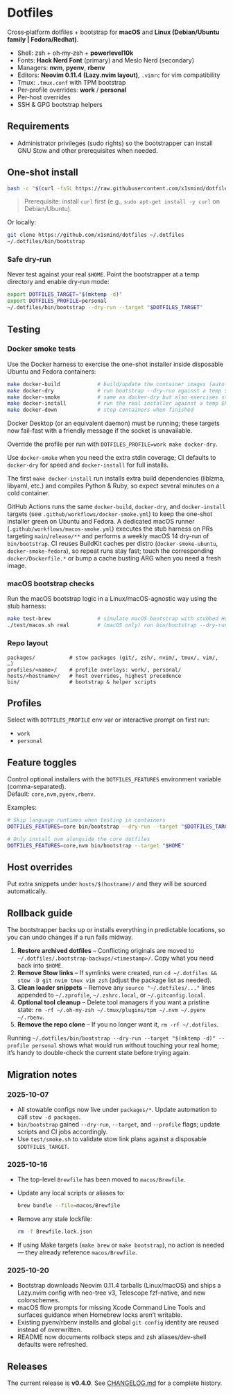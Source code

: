 # Dotfiles

Cross‑platform dotfiles + bootstrap for **macOS** and **Linux (Debian/Ubuntu family | Fedora/Redhat)**.

- Shell: zsh + oh‑my‑zsh + **powerlevel10k**
- Fonts: **Hack Nerd Font** (primary) and Meslo Nerd (secondary)
- Managers: **nvm**, **pyenv**, **rbenv**
- Editors: **Neovim 0.11.4 (Lazy.nvim layout)**, `.vimrc` for vim compatibility
- Tmux: `.tmux.conf` with TPM bootstrap
- Per‑profile overrides: **work** / **personal**
- Per‑host overrides
- SSH & GPG bootstrap helpers

## Requirements

- Administrator privileges (sudo rights) so the bootstrapper can install GNU Stow and other prerequisites when needed.

## One‑shot install

```bash
bash -c "$(curl -fsSL https://raw.githubusercontent.com/x1smind/dotfiles/main/bin/bootstrap)"
```

> Prerequisite: install `curl` first (e.g., `sudo apt-get install -y curl` on Debian/Ubuntu).

Or locally:

```bash
git clone https://github.com/x1smind/dotfiles ~/.dotfiles
~/.dotfiles/bin/bootstrap
```

### Safe dry-run

Never test against your real `$HOME`. Point the bootstrapper at a temp directory and enable dry-run mode:

```bash
export DOTFILES_TARGET="$(mktemp -d)"
export DOTFILES_PROFILE=personal
~/.dotfiles/bin/bootstrap --dry-run --target "$DOTFILES_TARGET"
```

## Testing

### Docker smoke tests

Use the Docker harness to exercise the one-shot installer inside disposable Ubuntu and Fedora containers:

```bash
make docker-build            # build/update the container images (auto-pulls bases)
make docker-dry              # run bootstrap --dry-run against a temp $HOME
make docker-smoke            # same as docker-dry but also exercises stdin bootstrap mode
make docker-install          # run the real installer against a temp $HOME (backs up bootstrap-created dotfiles before linking)
make docker-down             # stop containers when finished
```

Docker Desktop (or an equivalent daemon) must be running; these targets now fail-fast with a friendly message if the socket is unavailable.

Override the profile per run with `DOTFILES_PROFILE=work make docker-dry`.

Use `docker-smoke` when you need the extra stdin coverage; CI defaults to `docker-dry` for speed and `docker-install` for full installs.

The first `make docker-install` run installs extra build dependencies (liblzma, libyaml, etc.) and compiles Python & Ruby, so expect several minutes on a cold container.

GitHub Actions runs the same `docker-build`, `docker-dry`, and `docker-install` targets (see `.github/workflows/docker-smoke.yml`) to keep the one-shot installer green on Ubuntu and Fedora. A dedicated macOS runner (`.github/workflows/macos-smoke.yml`) executes the stub harness on PRs targeting `main`/`release/**` and performs a weekly macOS 14 dry-run of `bin/bootstrap`. CI reuses BuildKit caches per distro (`docker-smoke-ubuntu`, `docker-smoke-fedora`), so repeat runs stay fast; touch the corresponding `docker/Dockerfile.*` or bump a cache busting ARG when you need a fresh image.

### macOS bootstrap checks

Run the macOS bootstrap logic in a Linux/macOS-agnostic way using the stub harness:

```bash
make test-brew               # simulate macOS bootstrap with stubbed Homebrew
./test/macos.sh real         # (macOS only) run bin/bootstrap --dry-run against a temp HOME
```

### Repo layout

```
packages/           # stow packages (git/, zsh/, nvim/, tmux/, vim/, …)
profiles/<name>/    # profile overlays: work/, personal/
hosts/<hostname>/   # host overrides, highest precedence
bin/                # bootstrap & helper scripts
```

## Profiles

Select with `DOTFILES_PROFILE` env var or interactive prompt on first run:
- `work`
- `personal`

## Feature toggles

Control optional installers with the `DOTFILES_FEATURES` environment variable (comma-separated).  
Default: `core,nvm,pyenv,rbenv`.

Examples:

```bash
# Skip language runtimes when testing in containers
DOTFILES_FEATURES=core bin/bootstrap --dry-run --target "$DOTFILES_TARGET"

# Only install nvm alongside the core dotfiles
DOTFILES_FEATURES=core,nvm bin/bootstrap --target "$HOME"
```

## Host overrides

Put extra snippets under `hosts/$(hostname)/` and they will be sourced automatically.

## Rollback guide

The bootstrapper backs up or installs everything in predictable locations, so you can undo changes if a run fails midway.

1. **Restore archived dotfiles** – Conflicting originals are moved to `~/.dotfiles/.bootstrap-backups/<timestamp>/`. Copy what you need back into `$HOME`.
2. **Remove Stow links** – If symlinks were created, run `cd ~/.dotfiles && stow -D git nvim tmux vim zsh` (adjust the package list as needed).
3. **Clean loader snippets** – Remove any `source "~/.dotfiles/..."` lines appended to `~/.zprofile`, `~/.zshrc.local`, or `~/.gitconfig.local`.
4. **Optional tool cleanup** – Delete tool managers if you want a pristine state: `rm -rf ~/.oh-my-zsh ~/.tmux/plugins/tpm ~/.nvm ~/.pyenv ~/.rbenv`.
5. **Remove the repo clone** – If you no longer want it, `rm -rf ~/.dotfiles`.

Running `~/.dotfiles/bin/bootstrap --dry-run --target "$(mktemp -d)" --profile personal` shows what would run without touching your real home; it’s handy to double-check the current state before trying again.

## Migration notes

### 2025-10-07

* All stowable configs now live under `packages/*`.
  Update automation to call `stow -d packages`.
* `bin/bootstrap` gained `--dry-run`, `--target`, and `--profile` flags; update scripts and CI jobs accordingly.
* Use `test/smoke.sh` to validate stow link plans against a disposable `$DOTFILES_TARGET`.

### 2025-10-16

* The top-level `Brewfile` has been moved to `macos/Brewfile`.
* Update any local scripts or aliases to:

  ```bash
  brew bundle --file=macos/Brewfile
  ```
* Remove any stale lockfile:

  ```bash
  rm -f Brewfile.lock.json
  ```
* If using Make targets (`make brew` or `make bootstrap`), no action is needed — they already reference `macos/Brewfile`.

### 2025-10-20

* Bootstrap downloads Neovim 0.11.4 tarballs (Linux/macOS) and ships a Lazy.nvim config with neo-tree v3, Telescope fzf-native, and new colorschemes.
* macOS flow prompts for missing Xcode Command Line Tools and surfaces guidance when Homebrew locks aren’t writable.
* Existing pyenv/rbenv installs and global `git config` identity are reused instead of overwritten.
* README now documents rollback steps and zsh aliases/dev-shell defaults were refreshed.

## Releases

The current release is **v0.4.0**. See [CHANGELOG.md](CHANGELOG.md) for a complete history.
